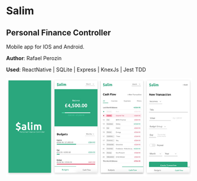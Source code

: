 # Salim
## Personal Finance Controller
Mobile app for IOS and Android.

**Author**: Rafael Perozin

**Used**: ReactNative | SQLite | Express | KnexJs | Jest TDD

![Salim App Templates](https://github.com/rafaelperozin/salim/blob/master/templates/salim-templates.jpg?raw=true)